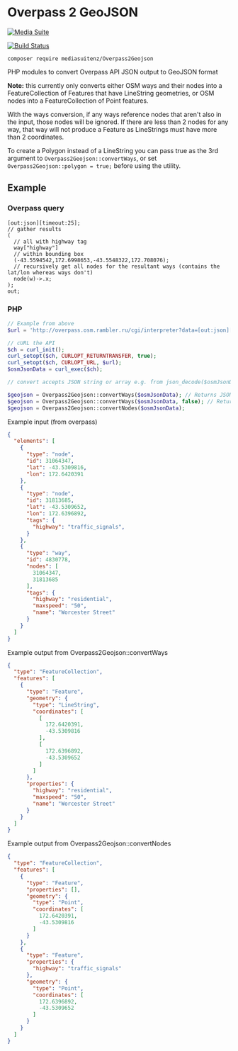 Overpass 2 GeoJSON
==================

[![Media Suite](http://mediasuite.co.nz/ms-badge.png)](http://mediasuite.co.nz)

[![Build Status](https://travis-ci.org/mediasuitenz/Overpass2Geojson.svg)](https://travis-ci.org/mediasuitenz/Overpass2Geojson)

`composer require mediasuitenz/Overpass2Geojson`

PHP modules to convert Overpass API JSON output to GeoJSON format

**Note:** this currently only converts either OSM ways and their nodes into a FeatureCollection of Features that have LineString geometries, or OSM nodes into a FeatureCollection of Point features.

With the ways conversion, if any ways reference nodes that aren't also in the input, those nodes will be ignored. If there are less than 2 nodes for any way, that way will not produce a Feature as LineStrings must have more than 2 coordinates.

To create a Polygon instead of a LineString you can pass true as the 3rd argument to `Overpass2Geojson::convertWays`, or set `Overpass2Geojson::polygon = true;` before using the utility.

## Example

### Overpass query
```
[out:json][timeout:25];
// gather results
(
  // all with highway tag
  way["highway"]
  // within bounding box
  (-43.5594542,172.6998653,-43.5548322,172.708076);
  // recursively get all nodes for the resultant ways (contains the lat/lon whereas ways don't)
  node(w)->.x;
);
out;
```

### PHP
```php
// Example from above
$url = 'http://overpass.osm.rambler.ru/cgi/interpreter?data=[out:json][timeout:25];%20(%20way[%22highway%22]%20(-43.5594542,172.6998653,-43.5548322,172.708076);%20node(w)-%3E.x;%20);%20out;';

// cURL the API
$ch = curl_init();
curl_setopt($ch, CURLOPT_RETURNTRANSFER, true);
curl_setopt($ch, CURLOPT_URL, $url);
$osmJsonData = curl_exec($ch);

// convert accepts JSON string or array e.g. from json_decode($osmJsonData, true);

$geojson = Overpass2Geojson::convertWays($osmJsonData); // Returns JSON encoded string
$geojson = Overpass2Geojson::convertWays($osmJsonData, false); // Returns array with GeoJSON structure
$geojson = Overpass2Geojson::convertNodes($osmJsonData);
```

Example input (from overpass)
```json
{
  "elements": [
    {
      "type": "node",
      "id": 31064347,
      "lat": -43.5309816,
      "lon": 172.6420391
    },
    {
      "type": "node",
      "id": 31813685,
      "lat": -43.5309652,
      "lon": 172.6396892,
      "tags": {
        "highway": "traffic_signals",
      }
    },
    {
      "type": "way",
      "id": 4830778,
      "nodes": [
        31064347,
        31813685
      ],
      "tags": {
        "highway": "residential",
        "maxspeed": "50",
        "name": "Worcester Street"
      }
    }
  ]
}
```

Example output from Overpass2Geojson::convertWays
```json
{
  "type": "FeatureCollection",
  "features": [
    {
      "type": "Feature",
      "geometry": {
        "type": "LineString",
        "coordinates": [
          [
            172.6420391,
            -43.5309816
          ],
          [
            172.6396892,
            -43.5309652
          ]
        ]
      },
      "properties": {
        "highway": "residential",
        "maxspeed": "50",
        "name": "Worcester Street"
      }
    }
  ]
}
```

Example output from Overpass2Geojson::convertNodes
```json
{
  "type": "FeatureCollection",
  "features": [
    {
      "type": "Feature",
      "properties": [],
      "geometry": {
        "type": "Point",
        "coordinates": [
          172.6420391,
          -43.5309816
        ]
      }
    },
    {
      "type": "Feature",
      "properties": {
        "highway": "traffic_signals"
      },
      "geometry": {
        "type": "Point",
        "coordinates": [
          172.6396892,
          -43.5309652
        ]
      }
    }
  ]
}
```
